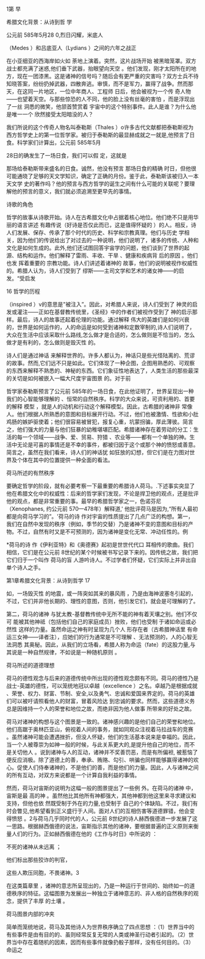 1第 早

希腊文化背景：从诗到哲 学

公元前 585年5月28 0,烈日闪耀，米底人

（Medes  ）和吕底亚人（Lydians ）之间的六年之战正

在小亚细亚的西海岸如火如 荼地上演着。突然，这片战场开始 被黑暗笼罩。双方战士都充满了迷惑,他们垂下武器，抬眼望向天空 。他们发现，刚才太阳所在的地方，现在一团漆黑。这是诸神的信号吗？随后会有更严重的灾害吗？双方士兵不待知晓答案，纷纷扔掉武器，四散奔逃。审慎，而不是军力，赢得了战争。然而那天，在这同一片地区，一位中年商人、工程师 日后，他会被视为一个传 奇人物——也望着天空。与那些惊恐的人不同，他的脸上没有丝毫的害怕 ，而是浮现出了一丝 洞悉的微笑，他颔首赞赏着 宇宙中的这个特别事件。此人是谁？为什么他 是唯一一个 欣然接受太阳暗没的人？

我们所说的这个传奇人物名叫泰勒斯（Thales ）o许多古代文献都把泰勒斯视为西方哲学史上的第一位哲学家。被归于泰勒斯的最显赫成就之一就是,他预言了日食。科学家们计算出，公元前 585年5月

28日的确发生了一场日食，我们可以假 定，这就是

那场给泰勒斯带来盛名的日食。诚然，他没有预言 那场日食的精确 时日，但他很可能通晓了足够的天文学知识，确定了正确的月份。鉴于此，泰勒斯该被归入一本天文学 史的著作吗？他的预言与西方哲学的诞生之间有什么可能的关联呢？要理解他的预言的意义，我们就必须追溯至更早先的事情。

诗歌的角色

哲学的故事从诗歌开始。诗人在古希腊文化中占据着核心地位。他们绝不只是用华丽的语言讲述 有趣传说（好诗是否仅此而已，这是值得怀疑的 ）的人。相反，诗人们发展、保存、传承了那个时代的历史、科学和宗教真理。他们与历史 学相关，因为他们的传说给出了对过去的一种说明，他们说明了，诸多的传统、人种和文化是如何生成的。此外,他们还试图回答宇宙学的问题，他们谈到了世界的起源、结构和运作。他们解释了雷雨、丰收、干旱 、健康和疾病背 后的原因 。他们也发 挥着重要的 宗教功能。诗人们讲述着诸神的 故事，他们的说明被视作权威性的。希腊人认为，诗人们受到了 缪斯——主司文学和艺术的诸女神——的启发。“受启发

16 哲学的历程

（inspired  ）v的意思是"被注入”。因此，对希腊人来说，诗人们受到了 神灵的启发或灌注——正如在基督教传统里，《圣经》中的作者们被视作受到了 神的启示那样。最后，诗人的故事还起着伦理的功能。通过解释 伟大的英雄们是如何兴衰的，世界是如何运作的，人的命运是如何受到诸神和定数宰制的,诗人们说明了，大众在生活中应该采取什么路线,怎么做才是合适的，怎么做则是不恰当的，怎么做才是有利的，怎么做则是毁灭性 的。

诗人们是通过神话 来解释世界的。许多人都认为，神话只是些光怪陆离的、荒谬的故事。然而,它们远不只是如此。它们体现了一种企图，企图用熟悉的、可观察的东西来解释不熟悉的、神秘的东西。它们象征性地表达了，人类生活的那些最深的关切是如何被嵌入一幅大尺度宇宙图景 的。对于前

哲学家泰勒斯预言了公元前 585年的一场日食，在此他证明了，世界呈现出一种我们的心智能够理解的 、恒常的自然秩序。科学的大众来说，可资利用的、首要的解释 模型 ，就是人的动机和行动这个解释模型。因此，古希腊的诸神非 常像人。他们根据人所熟悉的意图和目标展开行动。不过，他们也被激情、性欲和小肚鸡肠的嫉妒驱使着；他们很容易被冒犯，报复心重，坑蒙拐骗，厚此薄彼。简言之，他们强大的力量与他们狂暴的幼稚堪堪匹配。希腊诸神存在着劳动的分工：生活的每一个领域——战争、爱、贸易、狩猎 、农业等——都有一个单独的神。生活中无论是可喜的事情还是不幸的事件，都被归因于这个或那个神的愤怒或善意。简言之，虽然在我们看来，诗人们的神话犹 如狂放的幻想，但它们是在力图对世界及个体在其中的位置提供一种全面的看法。

荷马所述的有然秩序

要确定哲学的阶段，就有必要考察一下最重要的希腊诗人荷马。.下述事实突显了他在希腊文化中的权威性：后来的哲学家们发现，不论是捍卫他的观点，还是批评他的观点，都是非常重要的事。最早的希腊哲学家之一，色诺芬尼（Xenophanes, 约公元前 570—478年）解释道,' 他批评荷马是因为,“所有人最初都是向荷马学习的”。'荷马的诗 作对宇宙的性质提出了几点广泛的构想。第一，我们在自然中发现的秩序（例如，季节的交替）乃是诸神不变的意图和目标的产物。不过，自然有时又是不可预测的，因为诸神是变化无常、冲动任性的。例

*荷马的诗 作《伊利亚特》和《奥德赛》起初是世世代代口 耳相传的歌曲。我们相信，它们是在公元前 8世纪的某个时候被书写记录下来的。因传统之故，我们把它们归于一个叫作 荷马的盲 人游吟诗人。不过学者们怀疑，它们实际上并非出自单个诗人之手。

第1章希腊文化背景：从诗到哲学 17

如，一场毁灭性 的地震，或一阵突如其来的暴风雨 ，乃是由海神波塞冬引起的，不过，它们并非他长期的、理性的意图，否则，他引发它们，就会是可理解的了。

第二，荷马的诸神 与犹太教-基督教传统中无所不能的神有着天壤之别。他们不仅可 能被其他神祗（包括他们自己的家庭成员）挫败，他们也受制 于诸如命运或必然性 这样的力量。虽然命运之神有时呈现为几个人 形存在者（古希腊神话里 有命运三女神——译者注），应她们的行为通常是不可理解 、无法预测的，人的心智无法洞悉 其奥秘。因此，从我们的立场看，希腊人称为命运（fate）的这股力量,与其说是一种自然规律，不如说是一种随机原则 。

荷马所述的道德理想

荷马的德性观念与后来的道德传统中所出现的德性观念颇有不同。荷马的德性乃是战士-英雄的德性，可以笼统地冠以卓越（excellence ）之名。卓越乃是根据成就 、荣誉、权力、财富、节制、安全,以及勇气、忠诚和爱国来界定的。荷马的英雄 们可以被吁请照看他人的财富，冒着风险达 到忠诚的要求。然而，这些道德义务总是因维持一个人的荣誉和地位之故，而绝非因为他人做事 所带来的好处之故。

荷马对诸神的构想与这个图景是一致的。诸神感兴趣的是他们自己的荣誉和地位。他们高踞于奥林匹亚山，俯视着人间的事务，就如同观众注视着马拉战车的竞赛 。虽然诸神可能会遭遇挫折，但没人怀疑，他们的生活基本说来是幸福的。因此，当一个人被尊崇为如神一般的时候，与此关系更大的,是提升他自己的地位，而不是关切他人 。说到诸神与人的互动，诸神并不奖善罚恶，而是有所偏袒, 被惹恼了便反应消极。除了道德上的善，奉承、贿赂、勾引、哄骗也同样能够赢得诸神的欢心。促使人们侍奉诸神的，不是他们的善，而是他们的力量。因此，人与诸神之间的所有互动，对双方来说都是一个计算自我利益的事情。

然而，荷马对宙斯的说明为这幅一般的图景提出了一些例 外。在荷马的诸神 中，宙斯是最 高的神 。虽然他比其他所有神都强大，其他神都到他这里来寻求建议和支持，但他也依 然既受制于外在的力量,也受制于 自己的个体缺陷。不过，我们有时会瞥见,他希望看到正义盛行于人间。面对人们的互相伤害等道德罪错，他会变得愤怒 。2与荷马几乎同时代的人，公元前 8世纪的诗人赫西俄德进一步发展了这一思路。根据赫西俄德的说法，宙斯指示其他的诸神，要根据普遍的正义原则来衡量人们的行为。正如赫西俄德在他的《工作与时日》中所说的 ：

不死的诸神从未远离 ；

他们标出那些狡诈的判官，

这些人欺压同胞，不畏诸神。3

在这类篇章里 ，诸神的意志所呈现出的，乃是一种运行于世间的、始终如一的道德秩序的特征。这幅图景为发展出一种独立于诸神意志的、非人格的自然秩序的观念，提供了丰厚 的土壤 。

荷马图景内部的冲夹

简单而笼统地说，荷马及其他诗人为世界秩序确立了四点思想 ：（1）世界当中的有些事件是由有目的的、虽则经常反复无常的人类或神圣行动者引起的。（2）世界当中存在着随机的因素，因而有些事件就像扔骰子那样，没有任何目的。（3）命运之